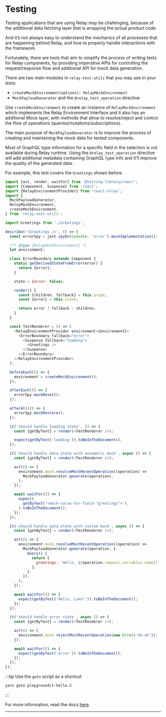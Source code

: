 # Testing

Testing applications that are using Relay may be challenging, because of the additional data fetching layer that is wrapping the actual product code.

And it’s not always easy to understand the mechanics of all processes that are happening behind Relay, and how to properly handle interactions with the framework.

Fortunately, there are tools that aim to simplify the process of writing tests for Relay components, by providing imperative APIs for controlling the request/response flow and additional API for mock data generation.

There are two main modules in `relay-test-utils` that you may use in your tests:

- `createMockEnvironment(options): RelayMockEnvironment`
- `MockPayloadGenerator` and the `@relay_test_operation` directive

Use `createMockEnvironment` to create an instance of `RelayMockEnvironment` which implements the Relay Environment Interface and it also has an additional Mock layer, with methods that allow to resolve/reject and control the flow of operations (queries/mutations/subscriptions).

The main purpose of `MockPayloadGenerator` is to improve the process of creating and maintaining the mock data for tested components.

Most of GraphQL type information for a specific field in the selection is not available during Relay runtime. Using the `@relay_test_operation` directive will add additional metadata containing GraphQL type info and it’ll improve the quality of the generated data.

For example, this test covers the `Greetings` shown before.

```js title="/scenes/Greetings.test.js"
import {act, render, waitFor} from '@testing-library/react';
import {Component, Suspense} from 'react';
import {RelayEnvironmentProvider} from 'react-relay';
import {
  MockPayloadGenerator,
  RelayMockEnvironment,
  createMockEnvironment,
} from 'relay-test-utils';

import Greetings from './Greetings';

describe('<Greetings />', () => {
  const errorSpy = jest.spyOn(console, 'error').mockImplementation();

  /** @type {RelayMockEnvironment} */
  let environment;

  class ErrorBoundary extends Component {
    static getDerivedStateFromError(error) {
      return {error};
    }

    state = {error: false};

    render() {
      const {children, fallback} = this.props;
      const {error} = this.state;

      return error ? fallback : children;
    }
  }

  const TestRenderer = () => (
    <RelayEnvironmentProvider environment={environment}>
      <ErrorBoundary fallback="error">
        <Suspense fallback="loading">
          <Greetings />
        </Suspense>
      </ErrorBoundary>
    </RelayEnvironmentProvider>
  );

  beforeEach(() => {
    environment = createMockEnvironment();
  });

  afterEach(() => {
    errorSpy.mockReset();
  });

  afterAll(() => {
    errorSpy.mockRestore();
  });

  it('should handle loading state', () => {
    const {getByText} = render(<TestRenderer />);

    expect(getByText('loading')).toBeInTheDocument();
  });

  it('should handle data state with automatic mock', async () => {
    const {getByText} = render(<TestRenderer />);

    act(() => {
      environment.mock.resolveMostRecentOperation((operation) =>
        MockPayloadGenerator.generate(operation),
      );
    });

    await waitFor(() => {
      expect(
        getByText('<mock-value-for-field-"greetings">'),
      ).toBeInTheDocument();
    });
  });

  it('should handle data state with custom mock', async () => {
    const {getByText} = render(<TestRenderer />);

    act(() => {
      environment.mock.resolveMostRecentOperation((operation) =>
        MockPayloadGenerator.generate(operation, {
          Query() {
            return {
              greetings: `Hello, ${operation.request.variables.name}!`,
            };
          },
        }),
      );
    });

    await waitFor(() => {
      expect(getByText('Hello, Luke!')).toBeInTheDocument();
    });
  });

  it('should handle error state', async () => {
    const {getByText} = render(<TestRenderer />);

    act(() => {
      environment.mock.rejectMostRecentOperation(new Error('Uh-oh'));
    });

    await waitFor(() => {
      expect(getByText('error')).toBeInTheDocument();
    });
  });
});
```

:::tip Use the `goto` script as a shortcut

```sh
yarn goto playground/1-hello.3
```

:::

For more information, read the docs [here](https://relay.dev/docs/guides/testing-relay-components/).

---
